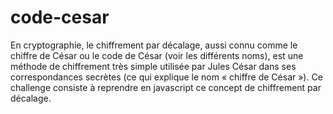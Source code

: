 # code-cesar
En cryptographie, le chiffrement par décalage, aussi connu comme le chiffre de César ou le code de César (voir les différents noms), est une méthode de chiffrement très simple utilisée par Jules César dans ses correspondances secrètes (ce qui explique le nom « chiffre de César »).
Ce challenge consiste à reprendre en javascript ce concept de chiffrement par décalage.
